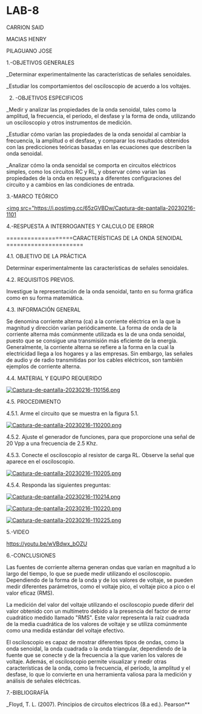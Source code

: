 # LAB-8

CARRION SAID

MACIAS HENRY

PILAGUANO JOSE

1.-OBJETIVOS GENERALES

_Determinar experimentalmente las características de señales senoidales.

_Estudiar los comportamientos del osciloscopio de acuerdo a los voltajes.

2. -OBJETIVOS ESPECIFICOS 

_Medir y analizar las propiedades de la onda senoidal, tales como la amplitud, la frecuencia, el período, el desfase y la forma de onda, utilizando un osciloscopio y otros instrumentos de medición.

_Estudiar cómo varían las propiedades de la onda senoidal al cambiar la frecuencia, la amplitud o el desfase, y comparar los resultados obtenidos con las predicciones teóricas basadas en las ecuaciones que describen la onda senoidal.

_Analizar cómo la onda senoidal se comporta en circuitos eléctricos simples, como los circuitos RC y RL, y observar cómo varían las propiedades de la onda en respuesta a diferentes configuraciones del circuito y a cambios en las condiciones de entrada.

3.-MARCO TEÓRICO

<a href="https://postimages.org/" target="_blank"><img src="https://i.postimg.cc/65zGVBDw/Captura-de-pantalla-20230216-1101
 

4.-RESPUESTA A INTERROGANTES Y CALCULO DE ERROR

===================CARACTERÍSTICAS DE LA ONDA SENOIDAL ======================

4.1. OBJETIVO DE LA PRÁCTICA

Determinar experimentalmente las características de señales senoidales.

4.2. REQUISITOS PREVIOS.

Investigue la representación de la onda senoidal, tanto en su forma gráfica como en su forma matemática.

4.3. INFORMACIÓN GENERAL

Se denomina corriente alterna (ca) a la corriente eléctrica en la que la magnitud y dirección varían periódicamente. La forma de onda de la corriente alterna más comúnmente utilizada es la de una onda senoidal, puesto que se consigue una transmisión más eficiente de la energía. Generalmente, la corriente alterna se refiere a la forma en la cual la electricidad llega a los hogares y a las empresas. Sin embargo, las señales de audio y de radio transmitidas por los cables eléctricos, son también ejemplos de corriente alterna.

4.4. MATERIAL Y EQUIPO REQUERIDO

[![Captura-de-pantalla-20230216-110156.png](https://i.postimg.cc/YSLGwYjq/Captura-de-pantalla-20230216-110156.png)](https://postimg.cc/1gP5GgpL)

4.5. PROCEDIMIENTO

4.5.1. Arme el circuito que se muestra en la figura 5.1.

[![Captura-de-pantalla-20230216-110200.png](https://i.postimg.cc/VkVrTDfV/Captura-de-pantalla-20230216-110200.png)](https://postimg.cc/dhGVZRT2)

4.5.2. Ajuste el generador de funciones, para que proporcione una señal de 20 Vpp a una frecuencia de 2.5 Khz.

4.5.3. Conecte el osciloscopio al resistor de carga RL. Observe la señal que aparece en el osciloscopio.

[![Captura-de-pantalla-20230216-110205.png](https://i.postimg.cc/d1M7Q3TR/Captura-de-pantalla-20230216-110205.png)](https://postimg.cc/5H39nxgj)

4.5.4. Responda las siguientes preguntas:

[![Captura-de-pantalla-20230216-110214.png](https://i.postimg.cc/Y91vv715/Captura-de-pantalla-20230216-110214.png)](https://postimg.cc/k6gJHkYs)

[![Captura-de-pantalla-20230216-110220.png](https://i.postimg.cc/Y0MhgPRh/Captura-de-pantalla-20230216-110220.png)](https://postimg.cc/34f8QnPT)

[![Captura-de-pantalla-20230216-110225.png](https://i.postimg.cc/NFDLxxCb/Captura-de-pantalla-20230216-110225.png)](https://postimg.cc/0K68k7sJ)

5.-VIDEO

https://youtu.be/wVBdwx_bOZU

6.-CONCLUSIONES

Las fuentes de corriente alterna generan ondas que varían en magnitud a lo largo del tiempo, lo que se puede medir utilizando el osciloscopio. Dependiendo de la forma de la onda y de los valores de voltaje, se pueden medir diferentes parámetros, como el voltaje pico, el voltaje pico a pico o el valor eficaz (RMS).

La medición del valor del voltaje utilizando el osciloscopio puede diferir del valor obtenido con un multímetro debido a la presencia del factor de error cuadrático medido llamado "RMS". Este valor representa la raíz cuadrada de la media cuadrática de los valores de voltaje y se utiliza comúnmente como una medida estándar del voltaje efectivo.

El osciloscopio es capaz de mostrar diferentes tipos de ondas, como la onda senoidal, la onda cuadrada o la onda triangular, dependiendo de la fuente que se conecte y de la frecuencia a la que varíen los valores de voltaje. Además, el osciloscopio permite visualizar y medir otras características de la onda, como la frecuencia, el período, la amplitud y el desfase, lo que lo convierte en una herramienta valiosa para la medición y análisis de señales eléctricas.

7.-BIBLIOGRAFÍA

_Floyd, T. L. (2007). Principios de circuitos electricos (8.a ed.). Pearson**
